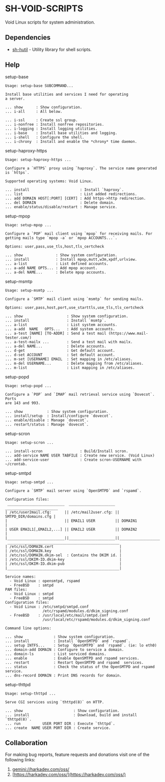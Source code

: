 # SH-VOID-SCRIPTS

Void Linux scripts for system administration.

## Dependencies

- [sh-hutil](https://github.com/harkaitz/sh-hutil) - Utility library for shell scripts.

## Help

setup-base

    Usage: setup-base SUBCOMMAND...
    
    Install base utilities and services I need for operating
    a server.
    
    ... show      : Show configuration.
    ... i-all     : All below.
    
    ... i-ssl     : Create ssl group.
    ... i-nonfree : Install nonfree repositories.
    ... i-logging : Install logging utilities.
    ... i-base    : Install base utilities and logging.
    ... i-shell   : Configure the shell.
    ... i-chrony  : Install and enable the *chrony* time daemon.

setup-haproxy-https

    Usage: setup-haproxy-https ...
    
    Configure a `HTTPS` proxy using `haproxy`. The service name generated
    is `https`.
    
    Supported operating systems: Void Linux.
    
    ... install                       : Install `haproxy`.
    ... list                          : List added redirections.
    ... add DOMAIN HOST[:PORT] [CERT] : Add https->http redirection.
    ... del DOMAIN                    : Delete domain.
    ... enable/status/disable/restart : Manage service.

setup-mpop

    Usage: setup-mpop ...
    
    Configure a `POP` mail client using `mpop` for receiving mails. For
    getting mails type `mpop -a` or `mpop ACCOUNTS...`.
    
    Options: user,pass,use_tls,host,tls_certcheck
    
    ... show               : Show system configuration.
    ... install            : Install mpop,mutt,w3m,xpdf,urlview.
    ... a-list             : List defined accounts.
    ... a-add NAME OPTS... : Add mpop account.
    ... a-del NAME...      : Delete mpop accounts.

setup-msmtp

    Usage: setup-msmtp ...
    
    Configure a `SMTP` mail client using `msmtp` for sending mails.
    
    Options: user,pass,host,port,use_starttls,use_tls,tls_certcheck
    
    ... show                    : Show system configuration.
    ... install                 : Install `msmtp`.
    ... a-list                  : List system accounts.
    ... a-add  NAME   OPTS...   : Add system accounts.
    ... a-test [NAME] [TO-ADDR] : Send a test mail (https://www.mail-tester.com/)
    ... a-test-mailx ...        : Send a test mail with mailx.
    ... a-del NAME...           : Delete accounts.
    ... d-get                   : Get default account.
    ... d-set ACCOUNT           : Set default account.
    ... m-set [USERNAME] EMAIL  : Set mapping in /etc/aliases.
    ... m-del USERNAME...       : Delete mapping from /etc/aliases.
    ... m-list                  : List mapping in /etc/aliases.

setup-popd

    Usage: setup-popd ...
    
    Configure a `POP` and `IMAP` mail retrieval service using `Dovecot`. Ports
    are 143 and 993.
    
    ... show           : Show system configuration.
    ... install/setup  : Install/configure `dovecot`.
    ... enable/disable : Manage `dovecot`.
    ... restart/status : Manage `dovecot`.

setup-scron

    Usage: setup-scron ...
    
    ... install-scron                 : Build/Install scron.
    ... add-service NAME USER TABFILE : Create new service. (Void Linux)
    ... add-service-user              : Create scron-USERNAME with ~/crontab.

setup-smtpd

    Usage: setup-smtpd ...
    
    Configure a `SMTP` mail server using `OpenSMTPD` and `rspamd`.
    
    Configuration files:
     __________________________  _____________________  ________________________
    | /etc/user2mail.cfg:      || /etc/mail2user.cfg: || SMTPD_DIR/domains.cfg |
    |                          || EMAIL1 USER         || DOMAIN1               |
    | USER EMAIL1[,EMAIL2,...] || EMAIL2 USER         || DOMAIN2               |
    |__________________________||_____________________||_______________________|
     ___________________________________________________
    | /etc/ssl/DOMAIN.cert                              |
    | /etc/ssl/DOMAIN.key                               |
    | /etc/ssl/DOMAIN.dkim-sel  : Contains the DKIM id. |
    | /etc/ssl/DKIM-ID.dkim-key                         |
    | /etc/ssl/DKIM-ID.dkim-pub                         |
    |___________________________________________________|
    
    Service names:
      - Void Linux : opensmtpd, rspamd
      - FreeBSD    : smtpd
    PAM files:
      - Void Linux : smtpd
      - FreeBSD    : smtpd
    Configuration files:
      - Void Linux : /etc/smtpd/smtpd.conf
                     /etc/rspamd/modules.d/dkim_signing.conf
      - FreeBSD    : /usr/local/etc/mail/smtpd.conf
                     /usr/local/etc/rspamd/modules.d/dkim_signing.conf
    
    Command line options:
    
    ... show              : Show system configuration.
    ... install           : Install `OpenSMTPD` and `rspamd`.
    ... setup INTFS...    : Setup `OpenSMTPD` and `rspamd`. (ie: lo eth0)
    ... domain-add DOMAIN : Configure to service a domain.
    ... domain-ls         : List serviced domains.
    ... enable            : Enable OpenSMTPD and rspamd services.
    ... restart           : Restart OpenSMTPD and rspamd  services.
    ... status            : Check the status of the OpenSMTPD and rspamd service.
    ... dns-record DOMAIN : Print DNS records for domain.

setup-thttpd

    Usage: setup-thttpd ...
    
    Serve CGI services using `thttpd(8)` on HTTP.
    
    ... show                       : Show configuration.
    ... install                    : Download, build and install `thttpd(8)`.
    ... run          USER PORT DIR : Execute `thttpd`.
    ... create  NAME USER PORT DIR : Create service.

## Collaboration

For making bug reports, feature requests and donations visit
one of the following links:

1. [gemini://harkadev.com/oss/](gemini://harkadev.com/oss/)
2. [https://harkadev.com/oss/](https://harkadev.com/oss/)

